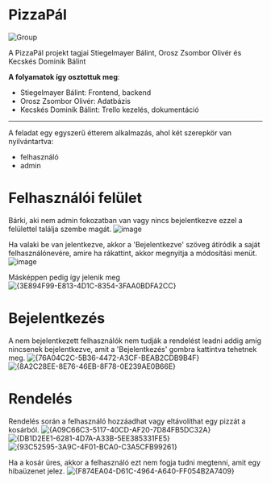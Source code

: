 # PizzaPál

![Group](https://github.com/user-attachments/assets/ffe6a857-ada6-4df6-aae1-69407ef27d77)

A PizzaPál projekt tagjai Stiegelmayer Bálint, Orosz Zsombor Olivér és Kecskés Dominik Bálint

**A folyamatok így osztottuk meg**:
- Stiegelmayer Bálint: Frontend, backend
- Orosz Zsombor Olivér: Adatbázis
- Kecskés Dominik Bálint: Trello kezelés, dokumentáció

---------------------------------------------------------------------------------------------------

A feladat egy egyszerű étterem alkalmazás, ahol két szerepkör van nyilvántartva:
- felhasználó
- admin

# Felhasználói felület
Bárki, aki nem admin fokozatban van vagy nincs bejelentkezve ezzel a felülettel találja szembe magát.
![image](https://github.com/user-attachments/assets/517d17d0-a21a-4798-99a7-0225c9f921e8)

Ha valaki be van jelentkezve, akkor a 'Bejelentkezve' szöveg átíródik a saját felhasználónevére, amire ha rákattint, akkor megnyitja a módosítási menüt.
![image](https://github.com/user-attachments/assets/aa86b886-5f16-4901-9e66-0dcfa30a6b08)

Másképpen pedig így jelenik meg
![{3E894F99-E813-4D1C-8354-3FAA0BDFA2CC}](https://github.com/user-attachments/assets/ec00c053-3ba6-4ed1-a240-2ad6c8af35f9)

# Bejelentkezés
A nem bejelentkezett felhasználók nem tudják a rendelést leadni addig amíg nincsenek bejelentkezve, amit a 'Bejelentkezés' gombra kattintva tehetnek meg.
![{76A04C2C-5B36-4472-A3CF-BEAB2CDB9B4F}](https://github.com/user-attachments/assets/722b5593-a733-4cf4-84be-19e6f643a076)
![{8A2C28EE-8E76-46EB-8F78-0E239AE0B66E}](https://github.com/user-attachments/assets/0331d6c0-0c5d-42ba-bb31-985c082f205e)

# Rendelés
Rendelés során a felhasználó hozzáadhat vagy eltávolíthat egy pizzát a kosárból.
![{A09C66C3-5117-40CD-AF20-7D84FB5DC32A}](https://github.com/user-attachments/assets/7e8c149c-390b-4066-b35c-6e63bb3b3eca)
![{DB1D2EE1-6281-4D7A-A33B-5EE385331FE5}](https://github.com/user-attachments/assets/a0ddfd8f-d39c-4153-b23b-0d4c88772135)
![{93C52595-3A9C-4F01-BCA0-C3A5CFB99261}](https://github.com/user-attachments/assets/c686bdef-aed8-446f-94a3-ad67b2c1181e)

Ha a kosár üres, akkor a felhasználó ezt nem fogja tudni megtenni, amit egy hibaüzenet jelez.
![{F874EA04-D61C-4964-A640-FF054B2A7409}](https://github.com/user-attachments/assets/c718535e-8fc8-4730-8a7f-9d5f595aaf58)
